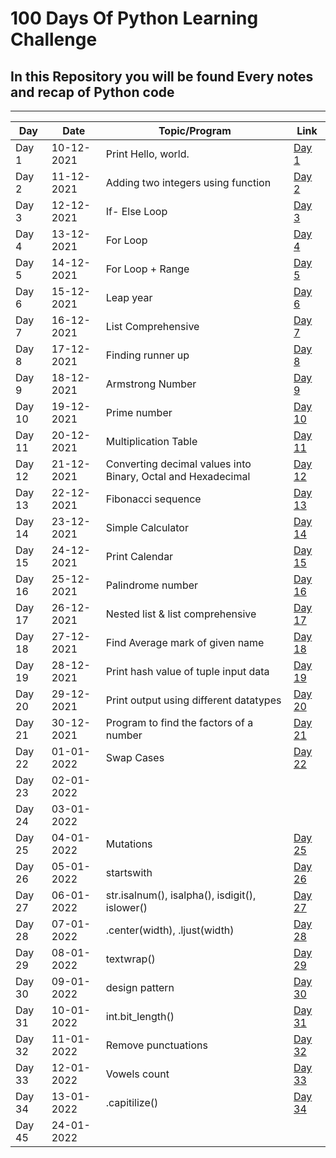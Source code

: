 <h1> 100 Days Of Python Learning Challenge </h1>

 <h2> In this Repository you will be found Every notes and recap of Python code </h2>
 
  ------------------------------------------------------------------------------
 
|     Day     |   Date      |      Topic/Program     |  Link        |
|------------ |------------ |----------------------- |---------------|
| Day 1       | 10-12-2021  |  Print Hello, world.   | [Day 1](https://github.com/thetechgirlgita/100DaysWithPython/blob/master/Day%201/Hello_world.txt)|
| Day 2       | 11-12-2021  |  Adding two integers using function| [Day 2](https://github.com/thetechgirlgita/100DaysWithPython/blob/master/Day%202/Sum_Of_Two_Integers.txt )|
| Day 3       | 12-12-2021  |  If- Else Loop          | [Day 3](https://github.com/thetechgirlgita/100DaysWithPython/blob/master/Day%203/If_Else_Loop.txt)|
| Day 4       | 13-12-2021  |  For Loop               | [Day 4](https://github.com/thetechgirlgita/100DaysWithPython/blob/master/Day%204/For_Loop.txt)|
| Day 5       | 14-12-2021  |  For Loop + Range       | [Day 5](https://github.com/thetechgirlgita/100DaysWithPython/blob/master/Day%205/Day5.txt)|
| Day 6       | 15-12-2021  |   Leap year             | [Day 6](https://github.com/thetechgirlgita/100DaysWithPython/blob/master/Day%206/Day6.txt)|
| Day 7       | 16-12-2021  | List Comprehensive      | [Day 7](https://github.com/thetechgirlgita/100DaysWithPython/blob/master/Day%207/Day7.txt)|
| Day 8       | 17-12-2021  | Finding runner up       | [Day 8](https://github.com/thetechgirlgita/100DaysWithPython/blob/master/Day%208/Day8.txt)|
| Day 9       | 18-12-2021  | Armstrong Number        | [Day 9](https://github.com/thetechgirlgita/100DaysWithPython/blob/master/Day%209/Day%209.txt)|
| Day 10      | 19-12-2021  | Prime number            | [Day 10](https://github.com/thetechgirlgita/100DaysWithPython/blob/master/Day%2010/Day10.txt)|
| Day 11      | 20-12-2021  | Multiplication Table    | [Day 11](https://github.com/thetechgirlgita/100DaysWithPython/blob/master/Day%2011/Day%2011.txt)|
| Day 12      | 21-12-2021  | Converting decimal values into Binary, Octal and Hexadecimal| [Day 12](https://github.com/thetechgirlgita/100DaysWithPython/blob/master/Day%2012/Day12.txt)|
| Day 13      | 22-12-2021  | Fibonacci sequence      | [Day 13](https://github.com/thetechgirlgita/100DaysWithPython/blob/master/Day%2013/Day%2013.txt)|
| Day 14      | 23-12-2021  | Simple Calculator       | [Day 14](https://github.com/thetechgirlgita/100DaysWithPython/blob/master/Day%2014/Day%2014.txt)|
| Day 15      | 24-12-2021  | Print Calendar          | [Day 15](https://github.com/thetechgirlgita/100DaysWithPython/blob/master/Day%2015/Day15.txt)|
| Day 16      | 25-12-2021  | Palindrome number       | [Day 16](https://github.com/thetechgirlgita/100DaysWithPython/blob/master/Day%2016/Day%2016.txt)|
| Day 17      | 26-12-2021  | Nested list & list comprehensive | [Day 17](https://github.com/thetechgirlgita/100DaysWithPython/blob/master/Day%2017/Day%2017.txt)|
| Day 18      | 27-12-2021  | Find Average mark of given name  | [Day 18](https://github.com/thetechgirlgita/100DaysWithPython/blob/master/Day%2018/Day%2018.txt)|
| Day 19      | 28-12-2021  | Print hash value of tuple input data | [Day 19](https://github.com/thetechgirlgita/100DaysWithPython/blob/master/Day%2019/Day%2019.txt)|
| Day 20      | 29-12-2021  | Print output using different datatypes | [Day 20](https://github.com/thetechgirlgita/100DaysWithPython/blob/master/Day%2020/Day%2020.txt)|
| Day 21      | 30-12-2021  | Program to find the factors of a number | [Day 21](https://github.com/thetechgirlgita/100DaysWithPython/blob/master/Day%2021.txt)|
| Day 22      | 01-01-2022  | Swap Cases          | [Day 22](https://github.com/thetechgirlgita/100DaysWithPython/blob/master/Day%2022/Day%2022.txt)|
| Day 23      | 02-01-2022  | 
| Day 24      | 03-01-2022  |  
| Day 25      | 04-01-2022  | Mutations          | [Day 25](https://github.com/thetechgirlgita/100DaysWithPython/blob/master/Day%2025/Day%2025.txt)|
| Day 26      | 05-01-2022  | startswith         | [Day 26](https://github.com/thetechgirlgita/100DaysWithPython/blob/master/Day%2026/Day%2026.txt)|
| Day 27      | 06-01-2022  | str.isalnum(), isalpha(), isdigit(), islower()  | [Day 27](https://github.com/thetechgirlgita/100DaysWithPython/blob/master/Day%2027/Day%2027.txt)|
| Day 28     | 07-01-2022   | .center(width), .ljust(width)                   | [Day 28](https://github.com/thetechgirlgita/100DaysWithPython/blob/master/Day%2028/Day%2028.txt)|
| Day 29      | 08-01-2022  |  textwrap()                                     | [Day 29](https://github.com/thetechgirlgita/100DaysWithPython/blob/master/Day%2029/Day%2029.txt)|
| Day 30      | 09-01-2022  | design pattern                                  | [Day 30]()|
| Day 31      | 10-01-2022  |   int.bit_length()                              | [Day 31](https://github.com/thetechgirlgita/100DaysWithPython/blob/master/Day%2031/Day%2031.txt)|
| Day 32      | 11-01-2022  |  Remove punctuations                            | [Day 32](https://github.com/thetechgirlgita/100DaysWithPython/blob/master/Day%2032/Day%2032.txt)|
| Day 33      | 12-01-2022  |  Vowels count                                   | [Day 33](https://github.com/thetechgirlgita/100DaysWithPython/blob/master/Day%2033/Day%2033.txt)|
| Day 34      | 13-01-2022  | .capitilize()                                   | [Day 34](https://github.com/thetechgirlgita/100DaysWithPython/blob/master/Day%2034/Day%2034.txt)| | Day 35      | 14-01-2022   |  sets                                          | [Day 35]()
| Day 45      | 24-01-2022   |
